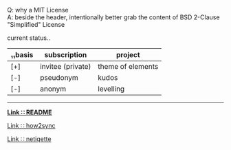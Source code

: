 Q: why a MIT License  
A: beside the header, intentionally better grab the content of BSD 2-Clause "Simplified" License  
  
  
current status‥  
  
|₁₁basis|subscription|project|
|----|--|--|
|[+]|invitee (private)|theme of elements|
|[-]|pseudonym|kudos|
|[-]|anonym|levelling|

---
**[Link ∷ README](./README.md)**

[Link ∷ how2sync](./how2sync.md)

[Link ∷ netiqette](./netiqette.md)